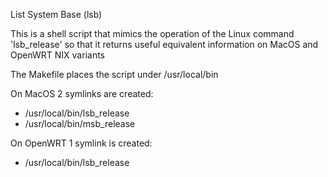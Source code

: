 List System Base (lsb)

This is a shell script that mimics the operation of the Linux command 'lsb_release'
so that it returns useful equivalent information on MacOS and OpenWRT NIX variants

The Makefile places the script under /usr/local/bin

On MacOS 2 symlinks are created:
 * /usr/local/bin/lsb_release
 * /usr/local/bin/msb_release

On OpenWRT 1 symlink is created:
 * /usr/local/bin/lsb_release
